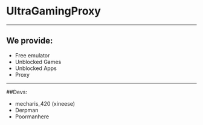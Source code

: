 # UltraGamingProxy
_____________________________________________________

## We provide:

- Free emulator
- Unblocked Games
- Unblocked Apps
- Proxy
______________________________________________________

##Devs:
- mecharis_420 (xineese)
- Derpman
- Poormanhere

